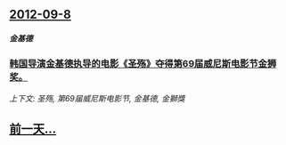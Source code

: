 ## [2012-09-8](/news/2012/09/8/index.md)

##### 金基德
### [ 韩国导演金基德执导的电影《圣殇》夺得第69届威尼斯电影节金狮奖。](/news/2012/09/8/韩国导演金基德执导的电影-圣殇-夺得第69届威尼斯电影节金狮奖.md)
_上下文: 圣殇, 第69届威尼斯电影节, 金基德, 金獅獎_

## [前一天...](/news/2012/09/7/index.md)


